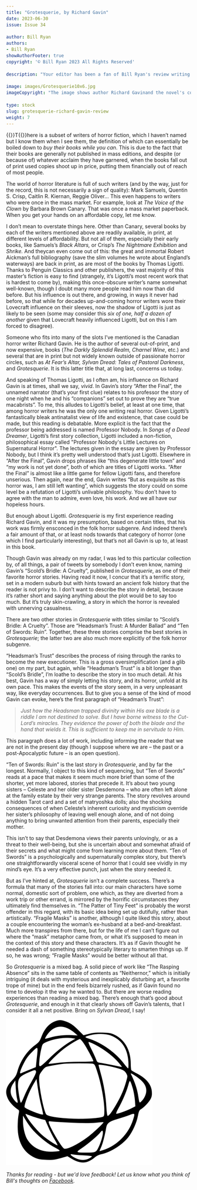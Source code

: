 ```yaml
---
title: "Grotesquerie, by Richard Gavin"
date: 2023-06-30
issue: Issue 34

author: Bill Ryan
authors:
- Bill Ryan
showAuthorFooter: true
copyright: '© Bill Ryan 2023 All Rights Reserved'

description: "Your editor has been a fan of Bill Ryan's review writing for longer than the man himself has been aware of it. His passion for literature and cinema is particularly strong in the crime and horror genres, so it's a great pleasure to be able to welcome him to Mythaxis as our second periodic fiction reviewer. Which shall it be, I wonder…"

image: images/Grotesquerie10x6.jpg
imageCopyright: "The image shows author Richard Gavinand the novel's cover (art by Mike Davis and design by Vince Haig)."

type: stock
slug: grotesquerie-richard-gavin-review
weight: 7
---
```


{{<glyph>}}T{{</glyph>}}here is a subset of writers of horror fiction, which I haven’t named but I know them when I see them, the definition of which can essentially be boiled down to *buy their books while you can*. This is due to the fact that their books are generally not published in mass editions, and despite (or because of) whatever acclaim they have garnered, when the books fall out of print used copies shoot up in price, putting them financially out of reach of most people. 

The world of horror literature is full of such writers (and by the way, just for the record, this is not necessarily a sign of quality): Mark Samuels, Quentin S. Crisp, Caitlin R. Kiernan, Reggie Oliver… This even happens to writers who were once in the mass market. For example, look at *The Voice of the Clown* by Barbara Brown Canary. That was once a mass market paperback. When you get your hands on an affordable copy, let me know.

I don’t mean to overstate things here. Other than Canary, several books by each of the writers mentioned above are readily available, in print, at different levels of affordability. But not all of them, especially their early books, like Samuels’s *Black Altars,* or Crisp’s *The Nightmare Exhibition* and *Shrike.* And theycan even come out of this: the great and immortal Robert Aickman’s full bibliography (save the slim volumes he wrote about England’s waterways) are back in print, as are most of the books by Thomas Ligotti. Thanks to Penguin Classics and other publishers, the vast majority of this master’s fiction is easy to find (strangely, it’s Ligotti’s most recent work that is hardest to come by), making this once-obscure writer’s name somewhat well-known, though I doubt many more people read him now than did before. But his influence is out there, and growing, in ways it never had before, so that while for decades up-and-coming horror writers wore their Lovecraft influence on their sleeves, now the shadow of Ligotti is just as likely to be seen (some may consider this *six of one, half a dozen of another* given that Lovecraft heavily influenced Ligotti, but on this I am forced to disagree).

Someone who fits into many of the slots I’ve mentioned is the Canadian horror writer Richard Gavin. He is the author of several out-of-print, and now expensive, books (*The Darkly Splendid Realm, Charnel Wine*, etc.) and several that are in print but not widely known outside of passionate horror circles, such as *At Fear’s Altar, Sylvan Dread: Tales of Pastoral Darkness*, and *Grotesquerie*. It is this latter title that, at long last, concerns us today.

And speaking of Thomas Ligotti, as I often am, his influence on Richard Gavin is at times, shall we say, *vivid*. In Gavin’s story “After the Final”, the unnamed narrator (that’s your first clue) relates to his professor the story of one night when he and his “companions” set out to prove they are “true macabrists”. To me, this alludes to Ligotti’s belief, at least at one time, that among horror writers he was the only one writing real horror. Given Ligotti’s fantastically bleak antinatalist view of life and existence, that case could be made, but this reading is debatable. More explicit is the fact that the professor being addressed is named Professor Nobody. In *Songs of a Dead Dreamer*, Ligotti’s first story collection, Ligotti included a non-fiction, philosophical essay called "Professor Nobody's Little Lectures on Supernatural Horror". The lectures given in the essay are given by Professor Nobody, but I think it’s pretty well understood that’s just Ligotti. Elsewhere in “After the Final”, Gavin drops phrases like “this degenerate little town” and “my work is not yet done”, both of which are titles of Ligotti works. “After the Final” is almost like a little game for fellow Ligotti fans, and therefore unserious. Then again, near the end, Gavin writes “But as exquisite as this horror was, I am still left wanting”, which suggests the story could on some level be a refutation of Ligotti’s unlivable philosophy. You don’t have to agree with the man to admire, even love, his work. And we all have our hopeless hours.

But enough about Ligotti. *Grotesquerie* is my first experience reading Richard Gavin, and it was my presumption, based on certain titles, that his work was firmly ensconced in the folk horror subgenre. And indeed there’s a fair amount of that, or at least nods towards that category of horror (one which I find particularly interesting), but that’s not all Gavin is up to, at least in this book.

Though Gavin was already on my radar, I was led to this particular collection by, of all things, a pair of tweets by somebody I don’t even know, naming Gavin’s “Scold’s Bridle: A Cruelty”, published in *Grotesquerie*, as one of their favorite horror stories. Having read it now, I concur that it’s a terrific story, set in a modern suburb but with hints toward an ancient folk history that the reader is not privy to. I don’t want to describe the story in detail, because it’s rather short and saying anything about the plot would be to say too much. But it’s truly skin-crawling, a story in which the horror is revealed with unnerving casualness.

There are two other stories in *Grotesquerie* with titles similar to “Scold’s Bridle: A Cruelty”. Those are “Headsman’s Trust: A Murder Ballad” and “Ten of Swords: Ruin”. Together, these three stories comprise the best stories in *Grotesquerie*; the latter two are also much more explicitly of the folk horror subgenre. 

“Headsman’s Trust” describes the process of rising through the ranks to become the new executioner. This is a gross oversimplification (and a glib one) on my part, but again, while “Headsman’s Trust” is a bit longer than “Scold’s Bridle”, I’m loathe to describe the story in too much detail. At his best, Gavin has a way of simply letting his story, and its horror, unfold at its own pace. This makes the events of the story seem, in a very unpleasant way, like everyday occurrences. But to give you a sense of the kind of mood Gavin can evoke, here’s the first paragraph of “Headman’s Trust”:

> *Just how the Headsman trapped divinity within His axe blade is a riddle I am not destined to solve. But I have borne witness to the Cut-Lord’s miracles. They evidence the power of both the blade and the hand that wields it. This is sufficient to keep me in servitude to Him.*

This paragraph does a lot of work, including informing the reader that we are not in the present day (though I suppose where we are – the past or a post-Apocalyptic future – is an open question).

“Ten of Swords: Ruin” is the last story in *Grotesquerie*, and by far the longest. Normally, I object to this kind of sequencing, but “Ten of Swords” reads at a pace that makes it seem much more brief than some of the shorter, yet more labored, stories that precede it. It’s about two young sisters – Celeste and her older sister Desdemona – who are often left alone at the family estate by their very strange parents. The story revolves around a hidden Tarot card and a set of matryoshka dolls; also the shocking consequences of when Celeste’s inherent curiosity and mysticism override her sister’s philosophy of leaving well enough alone, and of not doing anything to bring unwanted attention from their parents, especially their mother. 

This isn’t to say that Desdemona views their parents unlovingly, or as a threat to their well-being, but she is uncertain about and somewhat afraid of their secrets and what might come from learning more about them. “Ten of Swords” is a psychologically and supernaturally complex story, but there’s one straightforwardly visceral scene of horror that I could see vividly in my mind’s eye. It’s a very effective punch, just when the story needed it.

But as I’ve hinted at, *Grotesquerie* isn’t a complete success. There’s a formula that many of the stories fall into: our main characters have some normal, domestic sort of problem, one which, as they are diverted from a work trip or other errand, is mirrored by the horrific circumstances they ultimately find themselves in. “The Patter of Tiny Feet” is probably the worst offender in this regard, with its basic idea being set up dutifully, rather than artistically. “Fragile Masks” is another, although I quite liked this story, about a couple encountering the woman’s ex-husband at a bed-and-breakfast. Much more transpires from there, but for the life of me I can’t figure out where the “mask” metaphor came from, or what it’s supposed to mean in the context of this story and these characters. It’s as if Gavin thought he needed a dash of something stereotypically literary to smarten things up. If so, he was wrong; “Fragile Masks” would be better without all that.

So *Grotesquerie* is a mixed bag. A solid piece of work like “The Rasping Absence” sits in the same table of contents as “Neithernor,” which is initially intriguing (it deals with mysterious and inexplicably disturbing art, a favorite trope of mine) but in the end feels bizarrely rushed, as if Gavin found no time to develop it the way he wanted to. But there are worse reading experiences than reading a mixed bag. There’s enough that’s good about *Grotesquerie*, and enough in it that clearly shows off Gavin’s talents, that I consider it all a net positive. Bring on *Sylvan Dread*, I say!

![Orbit-lrg](images/Orbit.svg)

*Thanks for reading - but we'd love feedback! Let us know what you think of Bill's thoughts on [Facebook](https://www.facebook.com/MythaxisMagazine/posts/).*
